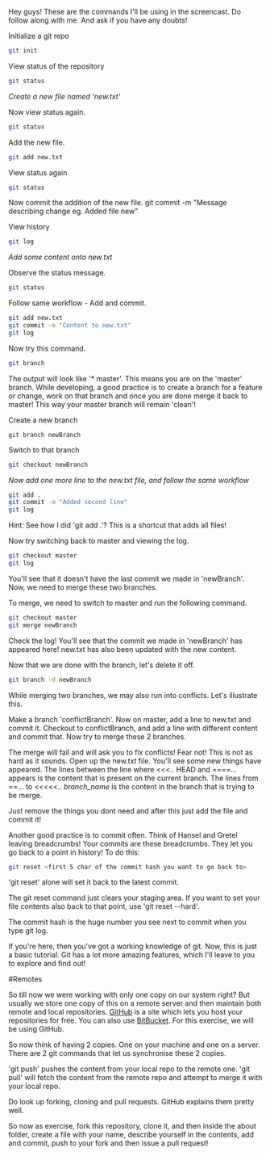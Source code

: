 Hey guys! These are the commands I'll be using in the screencast. Do follow along with me. And ask if you have any doubts!

Initialize a git repo
```bash
git init
```

View status of the repository
```bash
git status
```

*Create a new file named 'new.txt'*

Now view status again.
```bash
git status
```

Add the new file.
```bash
git add new.txt
```

View status again
```bash
git status
```

Now commit the addition of the new file.
git commit -m "Message describing change eg. Added file new"

View history
```bash
git log
```

*Add some content onto new.txt*

Observe the status message.
```bash
git status
```
Follow same workflow - Add and commit.

```bash
git add new.txt
git commit -m "Content to new.txt"
git log
```

Now try this command.
```bash
git branch
```
The output will look like '* master'. This means you are on the 'master' branch. 
While developing, a good practice is to create a branch for a feature or change, work on that branch and once you are done merge it back to master!
This way your master branch will remain 'clean'!

Create a new branch
```
git branch newBranch
```

Switch to that branch
```bash
git checkout newBranch
```

*Now add one more line to the new.txt file, and follow the same workflow*
```bash
git add .
git commit -m "Added second line"
git log
```
Hint: See how I did 'git add .'? This is a shortcut that adds all files! 

Now try switching back to master and viewing the log.
```bash
git checkout master
git log
```
You'll see that it doesn't have the last commit we made in 'newBranch'. Now, we need to merge these two branches. 

To merge, we need to switch to master and run the following command.
```bash
git checkout master
git merge newBranch
```

Check the log! You'll see that the commit we made in 'newBranch' has appeared here! new.txt has also been updated with the new content.

Now that we are done with the branch, let's delete it off.
```bash
git branch -d newBranch
```

While merging two branches, we may also run into conflicts. Let's illustrate this.

Make a branch 'conflictBranch'.
Now on master, add a line to new.txt and commit it.
Checkout to conflictBranch, and add a line with different content and commit that.
Now try to merge these 2 branches.

The merge will fail and will ask you to fix conflicts! Fear not! This is not as hard as it sounds. Open up the new.txt file. You'll see some new things have appeared. The lines between the line where <<<.. HEAD and ====... appears is the content that is present on the current branch. The lines from ==... to <<<<<.. *branch_name* is the content in the branch that is trying to be merge.

Just remove the things you dont need and after this just add the file and commit it! 

Another good practice is to commit often. Think of Hansel and Gretel leaving breadcrumbs! Your commits are these breadcrumbs. They let you go back to a point in history! To do this:

```bash
git reset <first 5 char of the commit hash you want to go back to> 
```
'git reset' alone will set it back to the latest commit. 

The git reset command just clears your staging area. If you want to set your file contents also back to that point, use 'git reset --hard'.

The commit hash is the huge number you see next to commit when you type git log.

If you're here, then you've got a working knowledge of git. Now, this is just a basic tutorial.
Git has a lot more amazing features, which I'll leave to you to explore and find out!

#Remotes

So till now we were working with only one copy on our system right? But usually we store one copy of this on a remote server and then maintain both remote and local repositories. [GitHub](https://github.com) is a site which lets you host your repositories for free. You can also use [BitBucket](https://bitbucket.org/). For this exercise, we will be using GitHub.

So now think of having 2 copies. One on your machine and one on a server. There are 2 git commands that let us synchronise these 2 copies. 
 
'git push'  pushes the content from your local repo to the remote one.
'git pull' will fetch the content from the remote repo and attempt to merge it with your local repo.

Do look up forking, cloning and pull requests. GitHub explains them pretty well.

So now as exercise, fork this repository, clone it, and then inside the about folder, create a file with your name, describe yourself in the contents, add and commit, push to your fork and then issue a pull request! 
